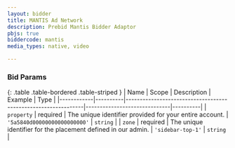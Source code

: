 ```yaml
---
layout: bidder
title: MANTIS Ad Network
description: Prebid Mantis Bidder Adaptor
pbjs: true
biddercode: mantis
media_types: native, video

---
```


### Bid Params

{: .table .table-bordered .table-striped }
| Name       | Scope    | Description                                                   | Example                      | Type     |
|------------|----------|---------------------------------------------------------------|------------------------------|----------|
| `property` | required | The unique identifier provided for your entire account.       | `'5a5840d00000000000000000'` | `string` |
| `zone`     | required | The unique identifier for the placement defined in our admin. | `'sidebar-top-1'`            | `string` |
